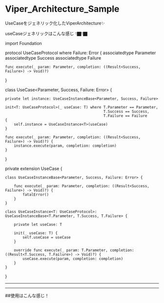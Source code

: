 # Viper_Architecture_Sample
UseCaseをジェネリック化したViperArchitecture✨

useCaseジェネリックはこんな感じ 👇🏿👇🏿

import Foundation

protocol UseCaseProtocol where Failure: Error {
    associatedtype Parameter
    associatedtype Success
    associatedtype Failure
    
    func execute(_ param: Parameter, completion: ((Result<Success, Failure>) -> Void)?)
}


class UseCase<Parameter, Success, Failure: Error> {
    
    private let instance: UseCaseInstanceBase<Parameter, Success, Failure>
    
    init<T: UseCaseProtocol>(_ useCase: T) where T.Parameter == Parameter,
                                                 T.Success == Success,
                                                 T.Failure == Failure
    {
        self.instance = UseCaseInstance<T>(useCase)
    }
    
    func execute(_ param: Parameter, completion: ((Result<Success, Failure>) -> Void)?) {
        instance.execute(param, completion: completion)
    }

}

private extension UseCase {
    
    class UseCaseInstanceBase<Parameter, Success, Failure: Error> {
        
        func execute(_ param: Parameter, completion: ((Result<Success, Failure>) -> Void)?) {
            fatalError()
        }
    }
 
    class UseCaseInstance<T: UseCaseProtocol>: UseCaseInstanceBase<T.Parameter, T.Success, T.Failure> {
        
        private let useCase: T
        
        init(_ useCase: T) {
            self.useCase = useCase
        }
  
        override func execute(_ param: T.Parameter, completion: ((Result<T.Success, T.Failure>) -> Void)?) {
            useCase.execute(param, completion: completion)
        }
    }
}

--------------
--------------

##使用はこんな感じ！

